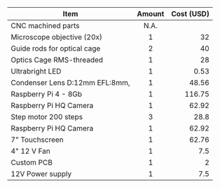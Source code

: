 | Item | Amount | Cost (USD) |
| --- | :---: | ---: |
| CNC machined parts | N.A. |  |
| Microscope objective (20x) | 1 | 32 |
| Guide rods for optical cage | 2 | 40 |
| Optics Cage RMS-threaded | 1 | 28 |
| Ultrabright LED | 1 | 0.53 |
| Condenser Lens D:12mm EFL:8mm, | 1 | 48.56 |
| Raspberry Pi 4 - 8Gb | 1 | 116.75 |
| Raspberry Pi HQ Camera | 1 | 62.92 |
| Step motor 200 steps | 3 | 28.8 |
| Raspberry Pi HQ Camera | 1 | 62.92 |
| 7" Touchscreen | 1 | 62.76 |
| 4" 12 V Fan | 1 | 7.5 |
| Custom PCB | 1 | 2 |
| 12V Power supply | 1 | 7.5|
